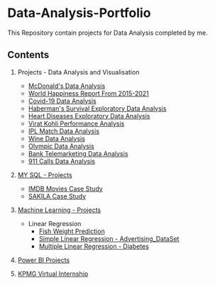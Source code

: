 
# Data-Analysis-Portfolio

This Repository contain projects for Data Analysis completed by me.

Contents
--------------------------------------------------------------------------------
1. Projects - Data Analysis and Visualisation
      - [McDonald's Data Analysis](https://github.com/SuchiKSharma/Data-Analysis-Portfolio/blob/Machine-Learning-Projects/McDonald's%20Data%20Analysis.ipynb)
      - [World Happiness Report From 2015-2021](https://github.com/SuchiKSharma/Data-Analysis-Portfolio/blob/Machine-Learning-Projects/World%20Happiness%20Report%20From%202015%20-%202021.ipynb)
      - [Covid-19 Data Analysis](https://github.com/SuchiKSharma/Data-Analysis-Portfolio/blob/Machine-Learning-Projects/Covid%2019.ipynb)
      - [Haberman's Survival Exploratory Data Analysis](https://github.com/SuchiKSharma/Data-Analysis-Portfolio/blob/Machine-Learning-Projects/Haberman's%20Survival%20Exploratory%20Data%20Analysis.ipynb)
      - [Heart Diseases Exploratory Data Analysis](https://github.com/SuchiKSharma/Data-Analysis-Portfolio/blob/Machine-Learning-Projects/Heart%20Disease%20Analysis.ipynb)
      - [Virat Kohli Performance Analysis](https://github.com/SuchiKSharma/Data-Analysis-Portfolio/blob/Machine-Learning-Projects/%F0%9F%8F%8FVirat%20Kohli%20Performance%20Analysis%F0%9F%8F%8F.ipynb)
      - [IPL Match Data Analysis](https://github.com/SuchiKSharma/Data-Analysis-Portfolio/blob/Machine-Learning-Projects/IPL%20Data%20Analysis.ipynb)
      - [Wine Data Analysis](https://github.com/SuchiKSharma/Data-Analysis-Portfolio/blob/Machine-Learning-Projects/Wine%20Review%20Data%20Analysis.ipynb)
      - [Olympic Data Analysis](https://github.com/SuchiKSharma/Data-Analysis-Portfolio/blob/Machine-Learning-Projects/Olympic%20Data%20Analysis.ipynb)
      - [Bank Telemarketing Data Analysis](https://github.com/SuchiKSharma/Data-Analysis-Portfolio/blob/Machine-Learning-Projects/Bank%20Telemarketing%20Data%20Analysis.ipynb)
      - [911 Calls Data Analysis](https://github.com/SuchiKSharma/Data-Analysis-Portfolio/blob/Machine-Learning-Projects/911%20Call%20Data%20Analysis.ipynb)
2. [MY SQL - Projects](https://github.com/SuchiKSharma/MySQL)
      - [IMDB Movies Case Study](https://github.com/SuchiKSharma/MySQL/blob/Machine-Learning-Projects/IMDB%20Case%20Study.sql)
      - [SAKILA Case Study](https://github.com/SuchiKSharma/MySQL/blob/Machine-Learning-Projects/Sakila_Queries_Solution.sql)
3. [Machine Learning - Projects](https://github.com/SuchiKSharma/Machine-Learning-Projects)
    - Linear Regression
      - [Fish Weight Prediction](https://github.com/SuchiKSharma/Machine-Learning-Projects/blob/Machine-Learning-Projects/Fish%20Weight%20Multiple%20Linear%20Regression.ipynb)
      - [Simple Linear Regression - Advertising_DataSet](https://github.com/SuchiKSharma/Machine-Learning-Projects/blob/Machine-Learning-Projects/Advertising_DataSet_Simple%20Linear%20Regression.ipynb)
      - [Multiple Linear Regression - Diabetes](https://github.com/SuchiKSharma/Machine-Learning-Projects/blob/Machine-Learning-Projects/Diabetes%20Data%20Analysis.ipynb)
      
4. [Power BI Projects](https://github.com/SuchiKSharma/Power-BI-Sales-Dash-Board/tree/Machine-Learning-Projects)
5. [KPMG Virtual Internship](https://github.com/SuchiKSharma/KPMG-Virtual-Internship)
